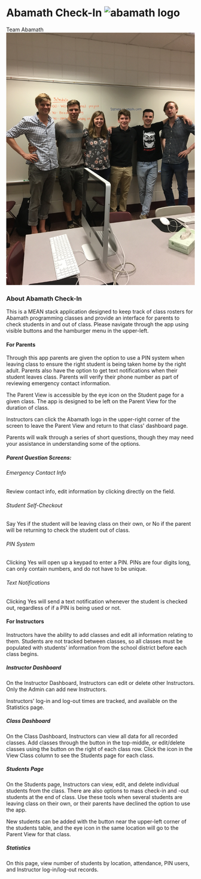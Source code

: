 # Abamath Check-In ![abamath logo][logo]

Team Abamath
![Group Photo][group]

### About Abamath Check-In
This is a MEAN stack application designed to keep track of class rosters for Abamath programming classes and provide an interface for parents to check students in and out of class.  Please navigate through the app using visible buttons and the hamburger menu in the upper-left.

#### For Parents
Through this app parents are given the option to use a PIN system when leaving class to ensure the right student is being taken home by the right adult.  Parents also have the option to get text notifications when their student leaves class.  Parents will verify their phone number as part of reviewing emergency contact information.

The Parent View is accessible by the eye icon on the Student page for a given class.  The app is designed to be left on the Parent View for the duration of class.

Instructors can click the Abamath logo in the upper-right corner of the screen to leave the Parent View and return to that class' dashboard page.

Parents will walk through a series of short questions, though they may need your assistance in understanding some of the options.

##### Parent Question Screens:
###### Emergency Contact Info
Review contact info, edit information by clicking directly on the field.

###### Student Self-Checkout
Say Yes if the student will be leaving class on their own, or No if the parent will be returning to check the student out of class.

###### PIN System
Clicking Yes will open up a keypad to enter a PIN.  PINs are four digits long, can only contain numbers, and do not have to be unique.

###### Text Notifications
Clicking Yes will send a text notification whenever the student is checked out, regardless of if a PIN is being used or not.

#### For Instructors
Instructors have the ability to add classes and edit all information relating to them.  Students are not tracked between classes, so all classes must be populated with students' information from the school district before each class begins.

##### Instructor Dashboard
On the Instructor Dashboard, Instructors can edit or delete other Instructors.  Only the Admin can add new Instructors.

Instructors' log-in and log-out times are tracked, and available on the Statistics page.

##### Class Dashboard
On the Class Dashboard, Instructors can view all data for all recorded classes.  Add classes through the button in the top-middle, or edit/delete classes using the button on the right of each class row.  Click the icon in the View Class column to see the Students page for each class.

##### Students Page
On the Students page, Instructors can view, edit, and delete individual students from the class.  There are also options to mass check-in and -out students at the end of class.  Use these tools when several students are leaving class on their own, or their parents have declined the option to use the app.

New students can be added with the button near the upper-left corner of the students table, and the eye icon in the same location will go to the Parent View for that class.

##### Statistics
On this page, view number of students by location, attendance, PIN users, and Instructor log-in/log-out records.


[group]: https://github.com/Gunnar34/group_project/blob/master/public/assets/images/groupphoto.png
 [logo]:https://github.com/Gunnar34/group_project/blob/master/public/assets/images/abamath.png
